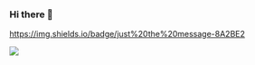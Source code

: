 ### Hi there 👋

https://img.shields.io/badge/just%20the%20message-8A2BE2

<!--
**kittyismylife/kittyismylife** is a ✨ _special_ ✨ repository because its `README.md` (this file) appears on your GitHub profile.

Here are some ideas to get you started:

- 🔭 I’m currently working on ...
- 🌱 I’m currently learning ...
- 👯 I’m looking to collaborate on ...
- 🤔 I’m looking for help with ...
- 💬 Ask me about ...
- 📫 How to reach me: ...
- 😄 Pronouns: ...
- ⚡ Fun fact: ...
-->

<img src="https://img.shields.io/badge/#E4405F-3DDC84?style=flat-square&logo=Android&logoColor=white"/>
